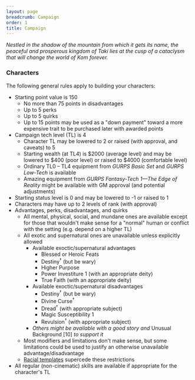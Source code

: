 ```yaml
---
layout: page
breadcrumb: Campaign
order: 1
title: Campaign
---
```


_Nestled in the shadow of the mountain from which it gets its name, the peaceful and prosperous kingdom of Taki lies at the cusp of a cataclysm that will change the world of Kom forever._

### Characters

The following general rules apply to building your characters:

* Starting point value is 150
  * No more than 75 points in disadvantages
  * Up to 5 perks
  * Up to 5 quirks
  * Up to 15 points may be used as a "down payment" toward a more expensive trait to be purchased later with awarded points
* Campaign tech level (TL) is 4
  * Character TL may be lowered to 2 or raised (with approval, and caveats) to 5
  * Starting wealth (at TL4) is $2000 (average level) and may be lowered to $400 (poor level) or raised to $4000 (comfortable level)
  * Ordinary TL0 – TL4 equipment from _GURPS Basic Set_ and _GURPS Low-Tech_ is available
  * Amazing equipment from _GURPS Fantasy-Tech 1—The Edge of Reality_ might be available with GM approval (and potential adjustments)
* Starting status level is 0 and may be lowered to -1 or raised to 1
* Characters may have up to 2 levels of rank (with approval)
* Advantages, perks, disadvantages, and quirks
  * All mental, physical, social, and mundane ones are available except for those that wouldn't make sense for a "normal" human or conflict with the setting (e.g. depend on a higher TL)
  * All exotic and supernatural ones are unavailable unless explicitly allowed
    * Available exoctic/supernatural advantages
      * Blessed or Heroic Feats
      * Destiny<sup>†</sup> (but be wary)
      * Higher Purpose
      * Power Investiture 1 (with an appropriate deity)
      * True Faith (with an appropriate deity)
    * Available exoctic/supernatural disadvantages
      * Destiny<sup>†</sup> (but be wary)
      * Divine Curse<sup>†</sup>
      * Dread<sup>†</sup> (with appropriate subject)
      * Magic Susceptibility 1
      * Revulsion<sup>†</sup> (with appropriate subject)
    * _Others might be available with a good story and_ Unusual Background [10] _to support it_
  * Most modifiers and limitations don't make sense, but some limitations could be used to justify an otherwise unavailable advantage/disadvantage
  * [Racial templates](../templates/races/) supercede these restrictions
* All regular (non-cinematic) skills are available if appropriate for the character's TL
